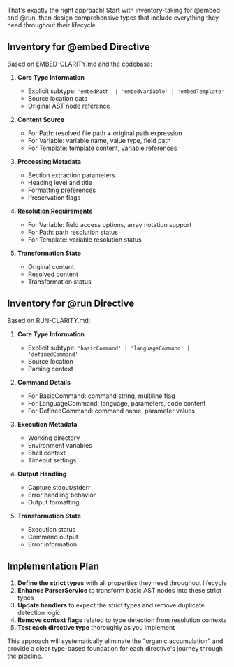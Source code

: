 
That's exactly the right approach! Start with inventory-taking for @embed and @run, then design comprehensive types that include everything they need throughout their lifecycle.

## Inventory for @embed Directive

Based on EMBED-CLARITY.md and the codebase:

1. **Core Type Information**
   - Explicit subtype: `'embedPath' | 'embedVariable' | 'embedTemplate'`
   - Source location data
   - Original AST node reference

2. **Content Source**
   - For Path: resolved file path + original path expression
   - For Variable: variable name, value type, field path
   - For Template: template content, variable references

3. **Processing Metadata**
   - Section extraction parameters
   - Heading level and title
   - Formatting preferences
   - Preservation flags

4. **Resolution Requirements**
   - For Variable: field access options, array notation support
   - For Path: path resolution status
   - For Template: variable resolution status

5. **Transformation State**
   - Original content
   - Resolved content
   - Transformation status

## Inventory for @run Directive

Based on RUN-CLARITY.md:

1. **Core Type Information**
   - Explicit subtype: `'basicCommand' | 'languageCommand' | 'definedCommand'`
   - Source location
   - Parsing context

2. **Command Details**
   - For BasicCommand: command string, multiline flag
   - For LanguageCommand: language, parameters, code content
   - For DefinedCommand: command name, parameter values

3. **Execution Metadata**
   - Working directory
   - Environment variables
   - Shell context
   - Timeout settings

4. **Output Handling**
   - Capture stdout/stderr
   - Error handling behavior
   - Output formatting

5. **Transformation State**
   - Execution status
   - Command output
   - Error information

## Implementation Plan

1. **Define the strict types** with all properties they need throughout lifecycle
2. **Enhance ParserService** to transform basic AST nodes into these strict types
3. **Update handlers** to expect the strict types and remove duplicate detection logic
4. **Remove context flags** related to type detection from resolution contexts
5. **Test each directive type** thoroughly as you implement

This approach will systematically eliminate the "organic accumulation" and provide a clear type-based foundation for each directive's journey through the pipeline.
